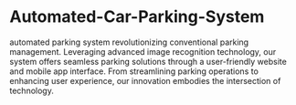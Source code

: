 # Automated-Car-Parking-System
automated parking system revolutionizing conventional parking management. Leveraging advanced image recognition technology, our system offers seamless parking solutions through a user-friendly website and mobile app interface. From streamlining parking operations to enhancing user experience, our innovation embodies the intersection of technology.
